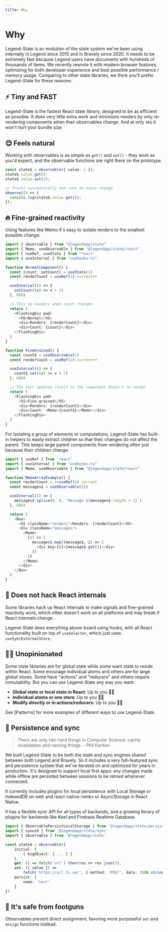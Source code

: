 ```yaml
---
title: Why
---
```


# Why

Legend-State is an evolution of the state system we've been using internally in Legend since 2015 and in Bravely since 2020. It needs to be extremely fast because Legend users have documents with hundreds of thousands of items. We recently rewrote it with modern browser features, optimizing for both developer experience and best possible performance / memory usage. Comparing to other state libraries, we think you'll prefer Legend-State for these reasons:

## ⚡️ Tiny and FAST

Legend-State is the fastest React state library, designed to be as efficient as possible. It does very little extra work and minimizes renders by only re-rendering components when their observables change. And at only `4kb` it won't hurt your bundle size.

## 😌 Feels natural

Working with observables is as simple as `get()` and `set()` - they work as you'd expect, and the observable functions are right there on the prototype.

```typescript
const state$ = observable({ value: 1 });
state$.value.get();
state$.value.set(2);

// Tracks automatically and runs on every change
observe(() => {
  console.log(state$.value.get());
});
```

## 🔥 Fine-grained reactivity

Using features like Memo it's easy to isolate renders to the smallest possible change.

```typescript
import { observable } from "@legendapp/state"
import { Memo, useObservable } from "@legendapp/state/react"
import { useRef, useState } from "react"
import { useInterval } from "usehooks-ts"

function NormalComponent() {
  const [count, setCount] = useState(1)
  const renderCount = useRef(1).current++

  useInterval(() => {
    setCount((v) => v + 1)
  }, 600)

  // This re-renders when count changes
  return (
    <FlashingDiv pad>
      <h5>Normal</h5>
      <div>Renders: {renderCount}</div>
      <div>Count: {count}</div>
    </FlashingDiv>
  )
}

function FineGrained() {
  const count$ = useObservable(1)
  const renderCount = useRef(1).current++

  useInterval(() => {
    count$.set((v) => v + 1)
  }, 600)

  // The text updates itself so the component doesn't re-render
  return (
    <FlashingDiv pad>
      <h5>Fine-grained</h5>
      <div>Renders: {renderCount}</div>
      <div>Count: <Memo>{count$}</Memo></div>
    </FlashingDiv>
  )
}
```

For isolating a group of elements or computations, Legend-State has built-in helpers to easily extract children so that their changes do not affect the parent. This keeps large parent components from rendering often just because their children change.

```typescript
import { useRef } from "react"
import { useInterval } from "usehooks-ts"
import { Memo, useObservable } from "@legendapp/state/react"

function MemoArrayExample() {
  const renderCount = ++useRef(0).current
  const messages$ = useObservable([])

  useInterval(() => {
    messages$.splice(0, 0, `Message ${messages$.length + 1}`)
  }, 600)

  return (
    <Box>
      <h5 className="renders">Renders: {renderCount}</h5>
      <div className="messages">
        <Memo>
          {() => (
            messages$.map((message$, i) => (
              <div key={i}>{message$.get()}</div>
            ))
          )}
        </Memo>
      </div>
    </Box>
  )
}
```

## 👷 Does not hack React internals

Some libraries hack up React internals to make signals and fine-grained reactivity work, which often doesn't work on all platforms and may break if React internals change.

Legend-State does everything above-board using hooks, with all React functionality built on top of `useSelector`, which just uses `useSyncExternalStore`.

## 🤷‍♀️ Unopinionated

Some state libraries are for global state while some want state to reside within React. Some enourage individual atoms and others are for large global stores. Some have "actions" and "reducers" and others require immutability. But you can use Legend-State any way you want.

- **Global state or local state in React**: Up to you 🤷‍♀️
- **Individual atoms or one store**: Up to you 🤷‍♀️
- **Modify directly or in actions/reducers**: Up to you 🤷‍♀️

See [Patterns] for more examples of different ways to use Legend-State.

## 💾 Persistence and sync

> There are only two hard things in Computer Science: cache invalidation and naming things. - Phil Karlton

We built Legend-State to be both the state and sync engines shared between both Legend and Bravely. So it includes a very full-featured sync and persistence system that we've iterated on and optimized for years in production. It's designed to support local first apps: any changes made while offline are persisted between sessions to be retried whenever connected.

It currently includes plugins for local persistence with Local Storage or IndexedDB on web and react-native-mmkv or AsyncStorage in React Native.

It has a flexible sync API for all types of backends, and a growing library of plugins for backends like Keel and Firebase Realtime Database.

```typescript
import { ObservablePersistLocalStorage } from '@legendapp/state/persist-plugins/local-storage'
import { synced } from '@legendapp/state/sync'
import { observable } from '@legendapp/state'

const state$ = observable({
    initial: {
        { bigObject: { ... } }
    },
    get: () => fetch('url').then(res => res.json()),
    set: ({ value }) =>
        fetch('https://url.to.set', { method: 'POST', data: JSON.stringify(value) }),
    persist: {
        name: 'test'
    }
})
```

## 🔫 It's safe from footguns

Observables prevent direct assignment, favoring more purposeful `set` and `assign` functions instead.